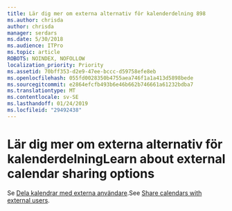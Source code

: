 ```yaml
---
title: Lär dig mer om externa alternativ för kalenderdelning 898
ms.author: chrisda
author: chrisda
manager: serdars
ms.date: 5/30/2018
ms.audience: ITPro
ms.topic: article
ROBOTS: NOINDEX, NOFOLLOW
localization_priority: Priority
ms.assetid: 70bff353-d2e9-47ee-bccc-d59758efe8eb
ms.openlocfilehash: 055fd0028350b4755aea746f1a1a413d5898bede
ms.sourcegitcommit: e2864efcfb493b6e46b662b746661a61232bdba7
ms.translationtype: MT
ms.contentlocale: sv-SE
ms.lasthandoff: 01/24/2019
ms.locfileid: "29492438"
---
```

# <a name="learn-about-external-calendar-sharing-options"></a><span data-ttu-id="d4723-102">Lär dig mer om externa alternativ för kalenderdelning</span><span class="sxs-lookup"><span data-stu-id="d4723-102">Learn about external calendar sharing options</span></span>

<span data-ttu-id="d4723-103">Se [Dela kalendrar med externa användare](https://support.office.com/article/fb00dd4e-2d5f-4e8d-8ff4-94b2cf002bdd.aspx).</span><span class="sxs-lookup"><span data-stu-id="d4723-103">See [Share calendars with external users](https://support.office.com/article/fb00dd4e-2d5f-4e8d-8ff4-94b2cf002bdd.aspx).</span></span>
  

